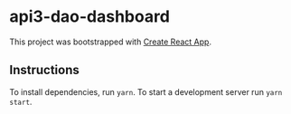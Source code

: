 # api3-dao-dashboard

This project was bootstrapped with [Create React App](https://github.com/facebook/create-react-app).

## Instructions

To install dependencies, run `yarn`.
To start a development server run `yarn start`.
